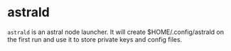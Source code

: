 # astrald

`astrald` is an astral node launcher. It will create $HOME/.config/astrald on the first run and use it to store private
keys and config files.